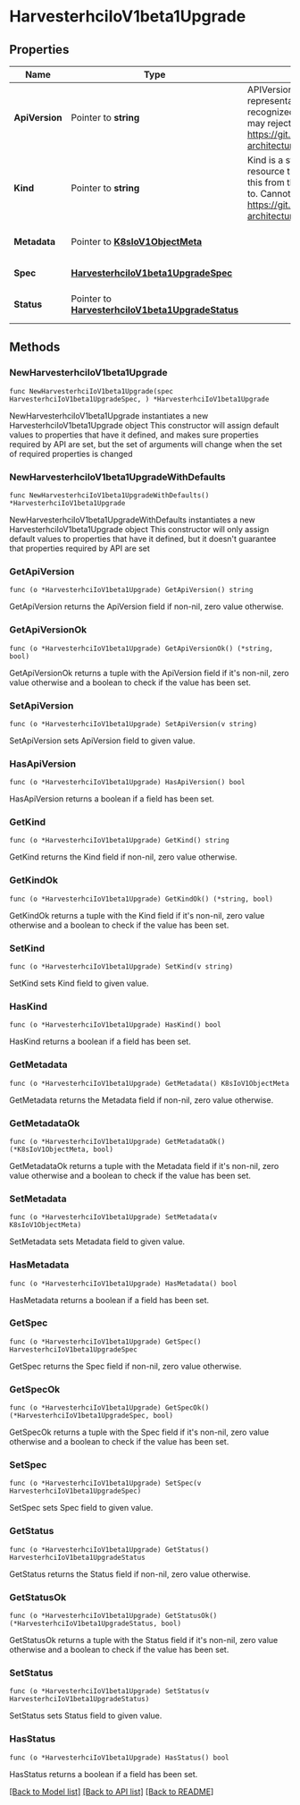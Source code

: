 # HarvesterhciIoV1beta1Upgrade

## Properties

Name | Type | Description | Notes
------------ | ------------- | ------------- | -------------
**ApiVersion** | Pointer to **string** | APIVersion defines the versioned schema of this representation of an object. Servers should convert recognized schemas to the latest internal value, and may reject unrecognized values. More info: https://git.k8s.io/community/contributors/devel/sig-architecture/api-conventions.md#resources | [optional] 
**Kind** | Pointer to **string** | Kind is a string value representing the REST resource this object represents. Servers may infer this from the endpoint the client submits requests to. Cannot be updated. In CamelCase. More info: https://git.k8s.io/community/contributors/devel/sig-architecture/api-conventions.md#types-kinds | [optional] 
**Metadata** | Pointer to [**K8sIoV1ObjectMeta**](K8sIoV1ObjectMeta.md) |  | [optional] [default to {}]
**Spec** | [**HarvesterhciIoV1beta1UpgradeSpec**](HarvesterhciIoV1beta1UpgradeSpec.md) |  | [default to {}]
**Status** | Pointer to [**HarvesterhciIoV1beta1UpgradeStatus**](HarvesterhciIoV1beta1UpgradeStatus.md) |  | [optional] [default to {}]

## Methods

### NewHarvesterhciIoV1beta1Upgrade

`func NewHarvesterhciIoV1beta1Upgrade(spec HarvesterhciIoV1beta1UpgradeSpec, ) *HarvesterhciIoV1beta1Upgrade`

NewHarvesterhciIoV1beta1Upgrade instantiates a new HarvesterhciIoV1beta1Upgrade object
This constructor will assign default values to properties that have it defined,
and makes sure properties required by API are set, but the set of arguments
will change when the set of required properties is changed

### NewHarvesterhciIoV1beta1UpgradeWithDefaults

`func NewHarvesterhciIoV1beta1UpgradeWithDefaults() *HarvesterhciIoV1beta1Upgrade`

NewHarvesterhciIoV1beta1UpgradeWithDefaults instantiates a new HarvesterhciIoV1beta1Upgrade object
This constructor will only assign default values to properties that have it defined,
but it doesn't guarantee that properties required by API are set

### GetApiVersion

`func (o *HarvesterhciIoV1beta1Upgrade) GetApiVersion() string`

GetApiVersion returns the ApiVersion field if non-nil, zero value otherwise.

### GetApiVersionOk

`func (o *HarvesterhciIoV1beta1Upgrade) GetApiVersionOk() (*string, bool)`

GetApiVersionOk returns a tuple with the ApiVersion field if it's non-nil, zero value otherwise
and a boolean to check if the value has been set.

### SetApiVersion

`func (o *HarvesterhciIoV1beta1Upgrade) SetApiVersion(v string)`

SetApiVersion sets ApiVersion field to given value.

### HasApiVersion

`func (o *HarvesterhciIoV1beta1Upgrade) HasApiVersion() bool`

HasApiVersion returns a boolean if a field has been set.

### GetKind

`func (o *HarvesterhciIoV1beta1Upgrade) GetKind() string`

GetKind returns the Kind field if non-nil, zero value otherwise.

### GetKindOk

`func (o *HarvesterhciIoV1beta1Upgrade) GetKindOk() (*string, bool)`

GetKindOk returns a tuple with the Kind field if it's non-nil, zero value otherwise
and a boolean to check if the value has been set.

### SetKind

`func (o *HarvesterhciIoV1beta1Upgrade) SetKind(v string)`

SetKind sets Kind field to given value.

### HasKind

`func (o *HarvesterhciIoV1beta1Upgrade) HasKind() bool`

HasKind returns a boolean if a field has been set.

### GetMetadata

`func (o *HarvesterhciIoV1beta1Upgrade) GetMetadata() K8sIoV1ObjectMeta`

GetMetadata returns the Metadata field if non-nil, zero value otherwise.

### GetMetadataOk

`func (o *HarvesterhciIoV1beta1Upgrade) GetMetadataOk() (*K8sIoV1ObjectMeta, bool)`

GetMetadataOk returns a tuple with the Metadata field if it's non-nil, zero value otherwise
and a boolean to check if the value has been set.

### SetMetadata

`func (o *HarvesterhciIoV1beta1Upgrade) SetMetadata(v K8sIoV1ObjectMeta)`

SetMetadata sets Metadata field to given value.

### HasMetadata

`func (o *HarvesterhciIoV1beta1Upgrade) HasMetadata() bool`

HasMetadata returns a boolean if a field has been set.

### GetSpec

`func (o *HarvesterhciIoV1beta1Upgrade) GetSpec() HarvesterhciIoV1beta1UpgradeSpec`

GetSpec returns the Spec field if non-nil, zero value otherwise.

### GetSpecOk

`func (o *HarvesterhciIoV1beta1Upgrade) GetSpecOk() (*HarvesterhciIoV1beta1UpgradeSpec, bool)`

GetSpecOk returns a tuple with the Spec field if it's non-nil, zero value otherwise
and a boolean to check if the value has been set.

### SetSpec

`func (o *HarvesterhciIoV1beta1Upgrade) SetSpec(v HarvesterhciIoV1beta1UpgradeSpec)`

SetSpec sets Spec field to given value.


### GetStatus

`func (o *HarvesterhciIoV1beta1Upgrade) GetStatus() HarvesterhciIoV1beta1UpgradeStatus`

GetStatus returns the Status field if non-nil, zero value otherwise.

### GetStatusOk

`func (o *HarvesterhciIoV1beta1Upgrade) GetStatusOk() (*HarvesterhciIoV1beta1UpgradeStatus, bool)`

GetStatusOk returns a tuple with the Status field if it's non-nil, zero value otherwise
and a boolean to check if the value has been set.

### SetStatus

`func (o *HarvesterhciIoV1beta1Upgrade) SetStatus(v HarvesterhciIoV1beta1UpgradeStatus)`

SetStatus sets Status field to given value.

### HasStatus

`func (o *HarvesterhciIoV1beta1Upgrade) HasStatus() bool`

HasStatus returns a boolean if a field has been set.


[[Back to Model list]](../README.md#documentation-for-models) [[Back to API list]](../README.md#documentation-for-api-endpoints) [[Back to README]](../README.md)


